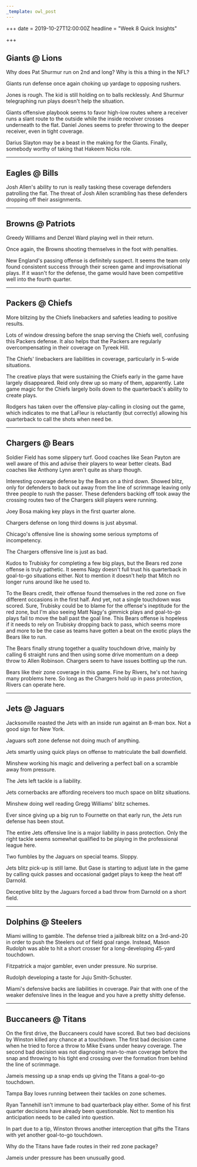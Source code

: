 ```yaml
---
_template: owl_post
---
```


+++
date = 2019-10-27T12:00:00Z
headline = "Week 8 Quick Insights"

+++
## Giants @ Lions

Why does Pat Shurmur run on 2nd and long? Why is this a thing in the NFL?

Giants run defense once again choking up yardage to opposing rushers.

Jones is rough. The kid is still holding on to balls recklessly. And Shurmur telegraphing run plays doesn't help the situation.

Giants offensive playbook seems to favor high-low routes where a receiver runs a slant route to the outside while the inside receiver crosses underneath to the flat. Daniel Jones seems to prefer throwing to the deeper receiver, even in tight coverage.

Darius Slayton may be a beast in the making for the Giants. Finally, somebody worthy of taking that Hakeem Nicks role.

***

## Eagles @ Bills

Josh Allen's ability to run is really tasking these coverage defenders patrolling the flat. The threat of Josh Allen scrambling has these defenders dropping off their assignments.

***

## Browns @ Patriots

Greedy Williams and Denzel Ward playing well in their return.

Once again, the Browns shooting themselves in the foot with penalties.

New England's passing offense is definitely suspect. It seems the team only found consistent success through their screen game and improvisational plays. If it wasn't for the defense, the game would have been competitive well into the fourth quarter.

***

## Packers @ Chiefs

More blitzing by the Chiefs linebackers and safeties leading to positive results.

Lots of window dressing before the snap serving the Chiefs well, confusing this Packers defense. It also helps that the Packers are regularly overcompensating in their coverage on Tyreek Hill.

The Chiefs' linebackers are liabilities in coverage, particularly in 5-wide situations.

The creative plays that were sustaining the Chiefs early in the game have largely disappeared. Reid only drew up so many of them, apparently. Late game magic for the Chiefs largely boils down to the quarterback's ability to create plays.

Rodgers has taken over the offensive play-calling in closing out the game, which indicates to me that LaFleur is reluctantly (but correctly) allowing his quarterback to call the shots when need be.

***

## Chargers @ Bears

Soldier Field has some slippery turf. Good coaches like Sean Payton are well aware of this and advise their players to wear better cleats. Bad coaches like Anthony Lynn aren't quite as sharp though.

Interesting coverage defense by the Bears on a third down. Showed blitz, only for defenders to back out away from the line of scrimmage leaving only three people to rush the passer. These defenders backing off took away the crossing routes two of the Chargers skill players were running.

Joey Bosa making key plays in the first quarter alone.

Chargers defense on long third downs is just abysmal.

Chicago's offensive line is showing some serious symptoms of incompetency.

The Chargers offensive line is just as bad.

Kudos to Trubisky for completing a few big plays, but the Bears red zone offense is truly pathetic. It seems Nagy doesn't full trust his quarterback in goal-to-go situations either. Not to mention it doesn't help that Mitch no longer runs around like he used to.

To the Bears credit, their offense found themselves in the red zone on five different occasions in the first half. And yet, not a single touchdown was scored. Sure, Trubisky could be to blame for the offense's ineptitude for the red zone, but I'm also seeing Matt Nagy's gimmick plays and goal-to-go plays fail to move the ball past the goal line. This Bears offense is hopeless if it needs to rely on Trubisky dropping back to pass, which seems more and more to be the case as teams have gotten a beat on the exotic plays the Bears like to run.

The Bears finally strung together a quality touchdown drive, mainly by calling 6 straight runs and then using some drive momentum on a deep throw to Allen Robinson. Chargers seem to have issues bottling up the run.

Bears like their zone coverage in this game. Fine by Rivers, he's not having many problems here. So long as the Chargers hold up in pass protection, Rivers can operate here.

***

## Jets @ Jaguars

Jacksonville roasted the Jets with an inside run against an 8-man box. Not a good sign for New York.

Jaguars soft zone defense not doing much of anything.

Jets smartly using quick plays on offense to matriculate the ball downfield.

Minshew working his magic and delivering a perfect ball on a scramble away from pressure.

The Jets left tackle is a liability.

Jets cornerbacks are affording receivers too much space on blitz situations.

Minshew doing well reading Gregg Williams' blitz schemes.

Ever since giving up a big run to Fournette on that early run, the Jets run defense has been stout.

The entire Jets offensive line is a major liability in pass protection. Only the right tackle seems somewhat qualified to be playing in the professional league here.

Two fumbles by the Jaguars on special teams. Sloppy.

Jets blitz pick-up is still lame. But Gase is starting to adjust late in the game by calling quick passes and occasional gadget plays to keep the heat off Darnold.

Deceptive blitz by the Jaguars forced a bad throw from Darnold on a short field.

***

## Dolphins @ Steelers

Miami willing to gamble. The defense tried a jailbreak blitz on a 3rd-and-20 in order to push the Steelers out of field goal range. Instead, Mason Rudolph was able to hit a short crosser for a long-developing 45-yard touchdown.

Fitzpatrick a major gambler, even under pressure. No surprise.

Rudolph developing a taste for Juju Smith-Schuster.

Miami's defensive backs are liabilities in coverage. Pair that with one of the weaker defensive lines in the league and you have a pretty shitty defense.

***

## Buccaneers @ Titans

On the first drive, the Buccaneers could have scored. But two bad decisions by Winston killed any chance at a touchdown. The first bad decision came when he tried to force a throw to Mike Evans under heavy coverage. The second bad decision was not diagnosing man-to-man coverage before the snap and throwing to his tight end crossing over the formation from behind the line of scrimmage.

Jameis messing up a snap ends up giving the Titans a goal-to-go touchdown.

Tampa Bay loves running between their tackles on zone schemes.

Ryan Tannehill isn't immune to bad quarterback play either. Some of his first quarter decisions have already been questionable. Not to mention his anticipation needs to be called into question.

In part due to a tip, Winston throws another interception that gifts the Titans with yet another goal-to-go touchdown.

Why do the Titans have fade routes in their red zone package?

Jameis under pressure has been unusually good.
